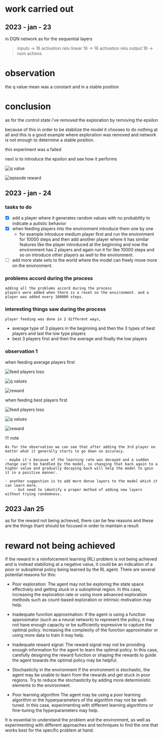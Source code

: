 # work carried out 

## 2023 - jan - 23

in DQN network as for the sequential layers 

> inputs -> 16
    activation relu
    linear 16 -> 16
    activation relu
    output 16 -> num actions

# observation 
the q value mean was a constant and in a stable position 

# conclusion 
as for the control state i've removed the exploration by removing the epsilon 

because of this in order to be stabilize the model it chooses to do nothing at all and this is a good example where exploration was removed and network is not enough to determine a stable position. 

this experiment was a failed 

next is to introduce the epsilon and see how it performs 

![q value](https://github.com/hasithz/Nao_doc/blob/main/assets/images/2023-jan-23-q%20value.png?raw=true)

![episode reward](https://github.com/hasithz/Nao_doc/blob/main/assets/images/2023-jan-24-reward.png?raw=true)

## 2023 - jan - 24

### tasks to do
- [x] add a player where it generates random values with no probability to indicate a autistic behavior 
- [x] when feeding players into the environment introduce them one by one 
    - for example introduce medium player first and run the environment for 10000 steps and then add another player where it has similar features like the player introduced at the beginning and now the environment has 2 players and again run it for like 10000 steps and so on introduce other players as well to the environment.
- [ ] add more state sets to the world where the model can freely move more on the environment.

### problems accord during the process
    adding all the problems accord during the process 
    players were added when there is a reset on the environment. and a player was added every 100000 steps.

### interesting things saw during the process 
    player feeding was done in 2 different ways,

- average type of 3 players in the beginning and then the 3 types of best players and last the low type players 
- best 3 players first and then the average and finally the low players 

### observation 1
when feeding average players first 

![feed players loss](https://github.com/hasithz/Nao_doc/blob/main/assets/images/loss%202023-01-24.png?raw=true)

![q values](https://github.com/hasithz/Nao_doc/blob/main/assets/images/q%20calues%202023-01-24.png?raw=true)

![reward](https://github.com/hasithz/Nao_doc/blob/main/assets/images/reward%202023-01-24.png?raw=true)



when feeding best players first 

![feed players loss](https://github.com/hasithz/Nao_doc/blob/main/assets/images/loss%20b%202023-01-24.png?raw=true)

![q values](https://github.com/hasithz/Nao_doc/blob/main/assets/images/q%20value%20b%202023-01-24.png?raw=true)
            
![reward](https://github.com/hasithz/Nao_doc/blob/main/assets/images/reward%20b%202023-01-24.png?raw=true)



!!! note

    As for the observation we can see that after adding the 3rd player no matter what it generally starts to go down on accuracy. 

    - maybe it's because of the learning rate was decayed and a sudden change can't be handled by the model, so changing that back again to a higher value and gradually decaying back will help the model to gain it in a positive manner.

    - another suggestion is to add more dense layers to the model which it can learn more.
        - but need to identify a proper method of adding new layers without trying randomness. 


## 2023 Jan 25

as for the reward not being achieved, there can be few reasons and these are the things thant should be focused in order to maintain a result 


# reward not being achieved 

If the reward in a reinforcement learning (RL) problem is not being achieved and is instead stabilizing at a negative value, it could be an indication of a poor or suboptimal policy being learned by the RL agent. There are several potential reasons for this:

- Poor exploration: The agent may not be exploring the state space effectively and getting stuck in a suboptimal region. In this case, increasing the exploration rate or using more advanced exploration methods such as count-based exploration or intrinsic motivation may help.

- Inadequate function approximation: If the agent is using a function approximator (such as a neural network) to represent the policy, it may not have enough capacity or be sufficiently expressive to capture the optimal policy. Increasing the complexity of the function approximator or using more data to train it may help.

- Inadequate reward signal: The reward signal may not be providing enough information for the agent to learn the optimal policy. In this case, carefully designing the reward function or shaping the rewards to guide the agent towards the optimal policy may be helpful.

- Stochasticity in the environment If the environment is stochastic, the agent may be unable to learn from the rewards and get stuck in poor regions. Try to reduce the stochasticity by adding more deterministic elements to the environment.

- Poor learning algorithm The agent may be using a poor learning algorithm or the hyperparameters of the algorithm may not be well-tuned. In this case, experimenting with different learning algorithms or fine-tuning the hyperparameters may help.

It is essential to understand the problem and the environment, as well as experimenting with different approaches and techniques to find the one that works best for the specific problem at hand.


<!-- ```mermaid
journey
	title Me studying for exams
	section Exam is announced
		I start studying: 1: Me
		Make notes: 2: Me
		Ask friend for help: 3: Me, Friend
		We study togther: 5: Me, Friend
	section Exam Day
		Syllabys is incomplete: 2: Me
		Give exam: 1: Me, Friend
	section Result Declared
		I passed the exam with destinction!: 5: Me
		Friend barely gets passing marks: 2: Friend
``` -->